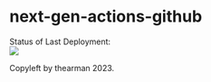 # next-gen-actions-github

Status of Last Deployment:<br>
<img src="https://github.com/TheArman/next-gen-actions-github/workflows/My-GitHubActions-Basics/badge.svg?branch=master"><br>

Copyleft by thearman 2023.
